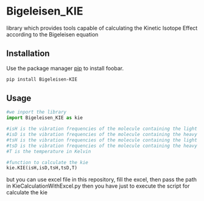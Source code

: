 # Bigeleisen_KIE
library which provides tools capable of calculating the Kinetic Isotope Effect according to the Bigeleisen equation


## Installation

Use the package manager [pip](https://pypi.org/project/Bigeleisen-KIE/) to install foobar.

```bash
pip install Bigeleisen-KIE
```
## Usage

```python
#we inport the library
import Bigeleisen_KIE as kie

#isH is the vibration frequencies of the molecule containing the light isotope at the initial state
#isD is the vibration frequencies of the molecule containing the heavy isotope at the initial state
#tsH is the vibration frequencies of the molecule containing the light isotope at the transition state
#tsD is the vibration frequencies of the molecule containing the heavy isotope at the transition state
#T is the temperature in Kelvin

#function to calculate the kie
kie.KIE(isH,isD,tsH,tsD,T)
```
but you can use excel file in this repository, fill the excel, then pass the path in KieCalculationWithExcel.py then you have just to execute the script for calculate the kie
